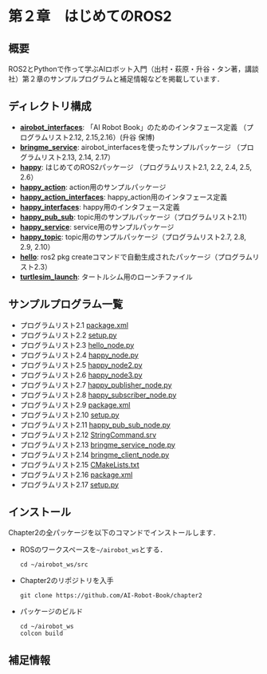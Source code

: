 # 第２章　はじめてのROS2
## 概要
ROS2とPythonで作って学ぶAIロボット入門（出村・萩原・升谷・タン著，講談社）第２章のサンプルプログラムと補足情報などを掲載しています．

## ディレクトリ構成
- **[airobot_interfaces](airobot_interfaces)**: 「AI Robot Book」のためのインタフェース定義 （プログラムリスト2.12, 2.15,2.16）(升谷 保博) 
- **[bringme_service](bringme_service)**: airobot_interfacesを使ったサンプルパッケージ （プログラムリスト2.13, 2.14, 2.17）
- **[happy](happy)**: はじめてのROS2パッケージ （プログラムリスト2.1, 2.2, 2.4, 2.5, 2.6）
- **[happy_action](happy_action)**: action用のサンプルパッケージ 
- **[happy_action_interfaces](happy_action_interfaces)**: happy_action用のインタフェース定義 
- **[happy_interfaces](happy_interfaces)**: happy用のインタフェース定義 
- **[happy_pub_sub](happy_pub_sub)**: topic用のサンプルパッケージ（プログラムリスト2.11） 
- **[happy_service](happy_service)**: service用のサンプルパッケージ 
- **[happy_topic](happy_topic)**: topic用のサンプルパッケージ（プログラムリスト2.7, 2.8, 2.9, 2.10）
- **[hello](hello)**: ros2 pkg createコマンドで自動生成されたパッケージ（プログラムリスト2.3）
- **[turtlesim_launch](turtlesim_launch)**: タートルシム用のローンチファイル 

## サンプルプログラム一覧
- プログラムリスト2.1 [package.xml](https://github.com/AI-Robot-Book/chapter2/blob/master/happy/package.xml)
- プログラムリスト2.2 [setup.py](https://github.com/AI-Robot-Book/chapter2/blob/master/happy/setup.py)
- プログラムリスト2.3 [hello_node.py](https://github.com/AI-Robot-Book/chapter2/blob/master/hello/hello/hello_node.py)
- プログラムリスト2.4 [happy_node.py](https://github.com/AI-Robot-Book/chapter2/blob/master/happy/happy/happy_node.py)
- プログラムリスト2.5 [happy_node2.py](https://github.com/AI-Robot-Book/chapter2/blob/master/happy/happy/happy_node2.py)
- プログラムリスト2.6 [happy_node3.py](https://github.com/AI-Robot-Book/chapter2/blob/master/happy/happy/happy_node3.py)
- プログラムリスト2.7 [happy_publisher_node.py](https://github.com/AI-Robot-Book/chapter2/blob/master/happy_topic/happy_topic/happy_publisher_node.py)
- プログラムリスト2.8 [happy_subscriber_node.py](https://github.com/AI-Robot-Book/chapter2/blob/master/happy_topic/happy_topic/happy_subscriber_node.py)
- プログラムリスト2.9 [package.xml](https://github.com/AI-Robot-Book/chapter2/blob/master/happy_topic/package.xml)
- プログラムリスト2.10 [setup.py](https://github.com/AI-Robot-Book/chapter2/blob/master/happy_topic/setup.py)
- プログラムリスト2.11 [happy_pub_sub_node.py](https://github.com/AI-Robot-Book/chapter2/tree/master/happy_pub_sub/happy_pub_sub)
- プログラムリスト2.12 [StringCommand.srv](https://github.com/AI-Robot-Book/chapter2/blob/master/airobot_interfaces/srv/StringCommand.srv)
- プログラムリスト2.13 [bringme_service_node.py](https://github.com/AI-Robot-Book/chapter2/blob/master/bringme_service/bringme_service/bringme_service_node.py)
- プログラムリスト2.14 [bringme_client_node.py](https://github.com/AI-Robot-Book/chapter2/blob/master/bringme_service/bringme_service/bringme_client_node.py)
- プログラムリスト2.15 [CMakeLists.txt](https://github.com/AI-Robot-Book/chapter2/blob/master/airobot_interfaces/CMakeLists.txt)
- プログラムリスト2.16 [package.xml](https://github.com/AI-Robot-Book/chapter2/blob/master/airobot_interfaces/package.xml)
- プログラムリスト2.17 [setup.py](https://github.com/AI-Robot-Book/chapter2/blob/master/bringme_service/setup.py)

## インストール
Chapter2の全パッケージを以下のコマンドでインストールします．
- ROSのワークスペースを`~/airobot_ws`とする．
  ```
  cd ~/airobot_ws/src
  ```

- Chapter2のリポジトリを入手
  ```
  git clone https://github.com/AI-Robot-Book/chapter2
  ```
  
- パッケージのビルド   
  ```
  cd ~/airobot_ws  
  colcon build
  ```



## 補足情報
